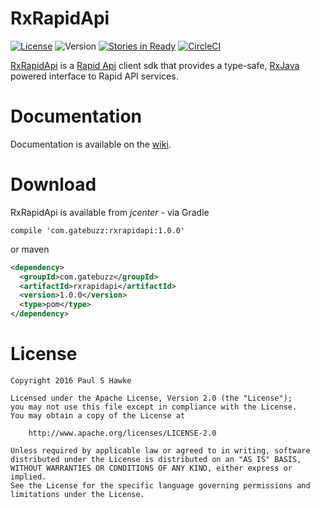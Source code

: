 # RxRapidApi
[![License](https://img.shields.io/badge/License-Apache%202.0-blue.svg?style=plastic)](https://opensource.org/licenses/Apache-2.0) 
![Version](https://img.shields.io/badge/version-1.0.0-blue.svg?style=plastic)
[![Stories in Ready](https://badge.waffle.io/RxRapidApi/RxRapidApi.png?label=ready&title=Ready)](https://waffle.io/RxRapidApi/RxRapidApi)
[![CircleCI](https://circleci.com/gh/RxRapidApi/RxRapidApi.svg?style=shield)](https://circleci.com/gh/RxRapidApi/RxRapidApi)

[RxRapidApi](https://github.com/RxRapidApi/RxRapidApi) is a [Rapid Api](https://www.rapidapi.com/) client sdk that provides a type-safe, [RxJava](https://github.com/ReactiveX/RxJava) powered interface to Rapid API services.

# Documentation

Documentation is available on the [wiki](https://github.com/RxRapidApi/RxRapidApi/wiki).

# Download

RxRapidApi is available from *jcenter* - via Gradle 

```
compile 'com.gatebuzz:rxrapidapi:1.0.0'
```

or maven

```xml
<dependency>
  <groupId>com.gatebuzz</groupId>
  <artifactId>rxrapidapi</artifactId>
  <version>1.0.0</version>
  <type>pom</type>
</dependency>
```

# License

    Copyright 2016 Paul S Hawke

    Licensed under the Apache License, Version 2.0 (the "License");
    you may not use this file except in compliance with the License.
    You may obtain a copy of the License at

        http://www.apache.org/licenses/LICENSE-2.0

    Unless required by applicable law or agreed to in writing, software
    distributed under the License is distributed on an "AS IS" BASIS,
    WITHOUT WARRANTIES OR CONDITIONS OF ANY KIND, either express or implied.
    See the License for the specific language governing permissions and
    limitations under the License.
